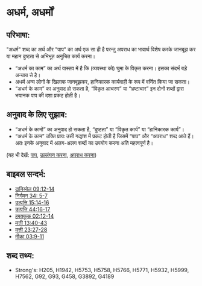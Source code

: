 # अधर्म, अधर्मों #

## परिभाषा: ##

"अधर्म" शब्द का अर्थ और "पाप" का अर्थ एक सा ही है परन्तु अपराध का भावार्थ विशेष करके जानबूझ कर या महान दुष्टता से अभिभूत अनुचित कार्य करना।

* “अधर्म का काम” का अर्थ वास्तव में है कि  (व्यवस्था को) घुमा के विकृत करना। इसका संदर्भ बड़े अन्याय से है।
* अधर्म अन्य लोगों के खिलाफ जानबूझकर, हानिकारक कार्यवाही के रूप में वर्णित किया जा सकता।
* “अधर्म के काम” का अनुवाद हो सकता है, “विकृत आचरण” या “भ्रष्टाचार” इन दोनों शब्दों द्वारा भयानक पाप की दशा प्रकट होती है।

## अनुवाद के लिए सुझाव: ##

* “अधर्म के कामों” का अनुवाद हो सकता है, “दुष्टता” या “विकृत कार्य” या “हानिकारक कार्य”।
* “अधर्म के काम” उक्ति प्रायः उसी गद्यांश में प्रकट होती है जिसमें “पाप” और “अपराध” शब्द आते हैं। अतः इनके अनुवाद में अलग-अलग शब्दों का उपयोग करना अति महत्वपूर्ण है।

(यह भी देखें: [पाप](../kt/sin.md), [उल्लंघन करना](../kt/transgression.md), [अपराध करना](../kt/trespass.md))

## बाइबल सन्दर्भ: ##

* [दानिय्येल 09:12-14](rc://en/tn/help/dan/09/12)
* [निर्गमन 34: 5-7](rc://en/tn/help/exo/34/05)
* [उत्पत्ति 15:14-16](rc://en/tn/help/gen/15/14)
* [उत्पत्ति 44:16-17](rc://en/tn/help/gen/44/16)
* [हबक्कूक 02:12-14](rc://en/tn/help/hab/02/12)
* [मत्ती 13:40-43](rc://en/tn/help/mat/13/40)
* [मत्ती 23:27-28](rc://en/tn/help/mat/23/27)
* [मीका 03:9-11](rc://en/tn/help/mic/03/09)


## शब्द तथ्य: ##

* Strong's: H205, H1942, H5753, H5758, H5766, H5771, H5932, H5999, H7562, G92, G93, G458, G3892, G4189
